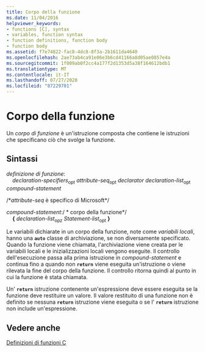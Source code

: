 ```yaml
---
title: Corpo della funzione
ms.date: 11/04/2016
helpviewer_keywords:
- functions [C], syntax
- variables, function syntax
- function definitions, function body
- function body
ms.assetid: f7e74822-fac8-4dc8-8f3a-2b1611da4640
ms.openlocfilehash: 2ae73ab4ca91e06e3b6cd41166a8d05ae0857e4a
ms.sourcegitcommit: 1f009ab0f2cc4a177f2d1353d5a38f164612bdb1
ms.translationtype: MT
ms.contentlocale: it-IT
ms.lasthandoff: 07/27/2020
ms.locfileid: "87229701"
---
```

# <a name="function-body"></a>Corpo della funzione

Un *corpo di funzione* è un'istruzione composta che contiene le istruzioni che specificano ciò che svolge la funzione.

## <a name="syntax"></a>Sintassi

*definizione di funzione*:<br/>
&nbsp;&nbsp;&nbsp;&nbsp;*declaration-specifiers*<sub>opt</sub> *attribute-seq*<sub>opt</sub> *declarator* *declaration-list*<sub>opt</sub> *compound-statement*

/\**attribute-seq* è specifico di Microsoft\*/

*compound-statement*:/ \* corpo della funzione\*/<br/>
&nbsp;&nbsp;&nbsp;&nbsp;**{** *declaration-list*<sub>opz</sub> *Statement-list*<sub>opt</sub> **}**

Le variabili dichiarate in un corpo della funzione, note come *variabili locali*, hanno una **`auto`** classe di archiviazione, se non diversamente specificato. Quando la funzione viene chiamata, l'archiviazione viene creata per le variabili locali e le inizializzazioni locali vengono eseguite. Il controllo dell'esecuzione passa alla prima istruzione in *compound-statement* e continua fino a quando non **`return`** viene eseguita un'istruzione o viene rilevata la fine del corpo della funzione. Il controllo ritorna quindi al punto in cui la funzione è stata chiamata.

Un' **`return`** istruzione contenente un'espressione deve essere eseguita se la funzione deve restituire un valore. Il valore restituito di una funzione non è definito se nessuna **`return`** istruzione viene eseguita o se l' **`return`** istruzione non include un'espressione.

## <a name="see-also"></a>Vedere anche

[Definizioni di funzioni C](../c-language/c-function-definitions.md)
